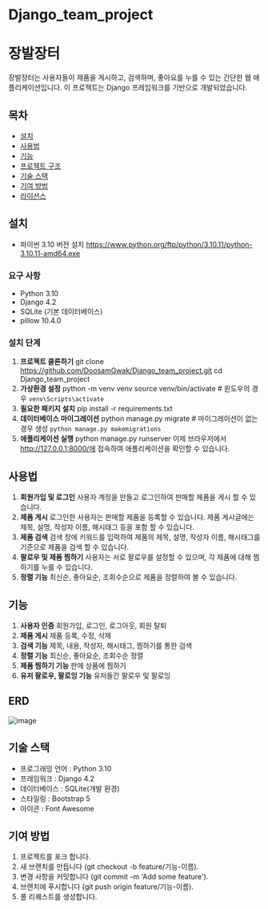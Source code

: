 # Django_team_project
# 장발장터
장발장터는 사용자들이 제품을 게시하고, 검색하며, 좋아요를 누를 수 있는 간단한 웹 애플리케이션입니다. 이 프로젝트는 Django 프레임워크를 기반으로 개발되었습니다.
## 목차
- [설치](#설치)
- [사용법](#사용법)
- [기능](#기능)
- [프로젝트 구조](#프로젝트-구조)
- [기술 스택](#기술-스택)
- [기여 방법](#기여-방법)
- [라이선스](#라이선스)
## 설치
 - 파이썬 3.10 버전 설치 https://www.python.org/ftp/python/3.10.11/python-3.10.11-amd64.exe
### 요구 사항
- Python 3.10
- Django 4.2
- SQLite (기본 데이터베이스)
- pillow 10.4.0
### 설치 단계
1. **프로젝트 클론하기**
   git clone https://github.com/DoosamGwak/Django_team_project.git
   cd Django_team_project
2. **가상환경 설정**
    python -m venv venv
    source venv/bin/activate  # 윈도우의 경우 `venv\Scripts\activate`
3. **필요한 패키지 설치**
    pip install -r requirements.txt
4. **데이터베이스 마이그레이션**
    python manage.py migrate  # 마이그레이션이 없는경우 생성 `python manage.py makemigrations`
5. **애플리케이션 실행**
    python manage.py runserver
이제 브라우저에서 http://127.0.0.1:8000/에 접속하여 애플리케이션을 확인할 수 있습니다.
## 사용법
1. **회원가입 및 로그인**
    사용자 계정을 만들고 로그인하여 판매할 제품을 게시 할 수 있습니다.
2. **제품 게시**
    로그인한 사용자는 판매할 제품을 등록할 수 있습니다. 제품 게시글에는 제목, 설명, 작성자 이름, 해시태그 등을 포함 할 수 있습니다.
3. **제품 검색**
    검색 창에 키워드를 입력하여 제품의 제목, 설명, 작성자 이름, 해시태그를 기준으로 제품을 검색 할 수 있습니다.
4. **팔로우 및 제품 찜하기**
    사용자는 서로 팔로우를 설정할 수 있으며, 각 제품에 대해 찜하기를 누를 수 있습니다.
5. **정렬 기능**
    최신순, 좋아요순, 조회수순으로 제품을 정렬하여 볼 수 있습니다.
## 기능
1. **사용자 인증**
    회원가입, 로그인, 로그아웃, 회원 탈퇴
2. **제품 게시**
    제품 등록, 수정, 삭제
3. **검색 기능**
    제목, 내용, 작성자, 해시태그, 찜하기를 통한 검색
4. **정렬 기능**
    최신순, 좋아요순, 조회수순 정렬
5. **제품 찜하기 기능**
    판매 상품에 찜하기
6. **유저 팔로우, 팔로잉 기능**
    유저들간 팔로우 및 팔로잉
## ERD
![image](https://github.com/user-attachments/assets/9e7d9149-e7e2-4a2a-b714-970aa7bd6f8d)
## 기술 스택
- 프로그래밍 언어  : Python 3.10
- 프레임워크  : Django 4.2
- 데이터베이스 : SQLite(개발 환경)
- 스타일링 : Bootstrap 5
- 아이콘 : Font Awesome
## 기여 방법
1. 프로젝트를 포크 합니다.
2. 새 브랜치를 만듭니다 (git checkout -b feature/기능-이름).
3. 변경 사항을 커밋합니다 (git commit -m 'Add some feature').
4. 브랜치에 푸시합니다 (git push origin feature/기능-이름).
5. 풀 리퀘스트를 생성합니다.
